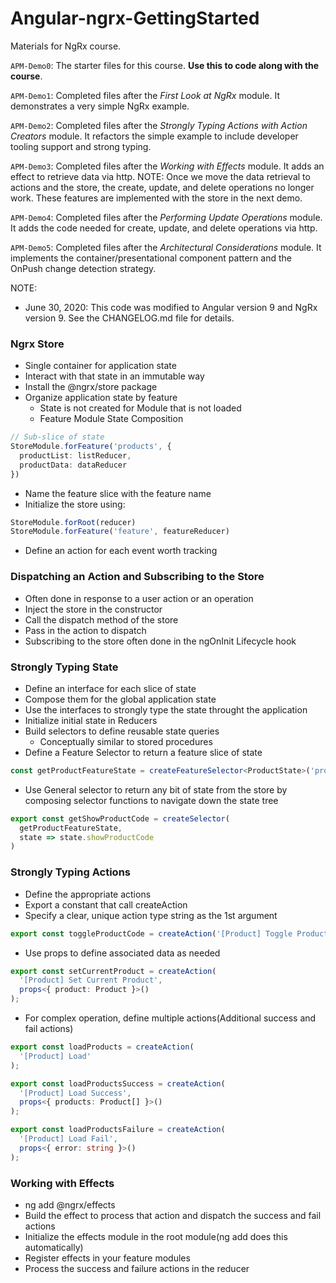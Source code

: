 # Angular-ngrx-GettingStarted
Materials for NgRx course.

`APM-Demo0`: The starter files for this course. **Use this to code along with the course**.

`APM-Demo1`: Completed files after the *First Look at NgRx* module. It demonstrates a very simple NgRx example.

`APM-Demo2`: Completed files after the *Strongly Typing Actions with Action Creators* module. It refactors the simple example to include developer tooling support and strong typing.

`APM-Demo3`: Completed files after the *Working with Effects* module. It adds an effect to retrieve data via http. NOTE: Once we move the data retrieval to actions and the store, the create, update, and delete operations no longer work. These features are implemented with the store in the next demo.

`APM-Demo4`: Completed files after the *Performing Update Operations* module. It adds the code needed for create, update, and delete operations via http.

`APM-Demo5`: Completed files after the *Architectural Considerations* module. It implements the container/presentational component pattern and the OnPush change detection strategy.

NOTE:
- June 30, 2020: This code was modified to Angular version 9 and NgRx version 9. See the CHANGELOG.md file for details.

### Ngrx Store

* Single container for application state
* Interact with that state in an immutable way
* Install the @ngrx/store package
* Organize application state by feature
  * State is not created for Module that is not loaded
  * Feature Module State Composition
```ts
// Sub-slice of state
StoreModule.forFeature('products', {
  productList: listReducer,
  productData: dataReducer
})
```
* Name the feature slice with the feature name
* Initialize the store using:
```ts
StoreModule.forRoot(reducer)
StoreModule.forFeature('feature', featureReducer)
```
* Define an action for each event worth tracking

### Dispatching an Action and Subscribing to the Store

* Often done in response to a user action or an operation
* Inject the store in the constructor
* Call the dispatch method of the store
* Pass in the action to dispatch
* Subscribing to the store often done in the ngOnInit Lifecycle hook

### Strongly Typing State

* Define an interface for each slice of state
* Compose them for the global application state
* Use the interfaces to strongly type the state throught the application
* Initialize initial state in Reducers
* Build selectors to define reusable state queries
  * Conceptually similar to stored procedures
* Define a Feature Selector to return a feature slice of state
```ts
const getProductFeatureState = createFeatureSelector<ProductState>('products');
```
* Use General selector to return any bit of state from the store by composing selector functions to navigate down the state tree
```ts
export const getShowProductCode = createSelector(
  getProductFeatureState,
  state => state.showProductCode
)
```

### Strongly Typing Actions

* Define the appropriate actions
* Export a constant that call createAction
* Specify a clear, unique action type string as the 1st argument
```ts
export const toggleProductCode = createAction('[Product] Toggle Product Code');
```
* Use props to define associated data as needed
```ts
export const setCurrentProduct = createAction(
  '[Product] Set Current Product',
  props<{ product: Product }>()
);
```
* For complex operation, define multiple actions(Additional success and fail actions)
```ts
export const loadProducts = createAction(
  '[Product] Load'
);

export const loadProductsSuccess = createAction(
  '[Product] Load Success',
  props<{ products: Product[] }>()
);

export const loadProductsFailure = createAction(
  '[Product] Load Fail',
  props<{ error: string }>()
);
```

### Working with Effects

* ng add @ngrx/effects
* Build the effect to process that action and dispatch the success and fail actions
* Initialize the effects module in the root module(ng add does this automatically)
* Register effects in your feature modules
* Process the success and failure actions in the reducer